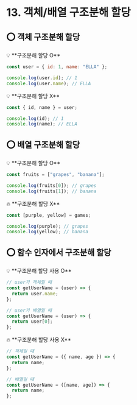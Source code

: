 # 13. 객체/배열 구조분해 할당

## ⭕️ **객체 구조분해 할당**

<aside>
💡 **구조분해 할당 O**

```jsx
const user = { id: 1, name: "ELLA" };

console.log(user.id); // 1
console.log(user.name); // ELLA
```

</aside>

<aside>
💡 **구조분해 할당 X**

```jsx
const { id, name } = user;

console.log(id); // 1
console.log(name); // ELLA
```

</aside>

## ⭕️ **배열 구조분해 할당**

<aside>
💡 **구조분해 할당 O**

```jsx
const fruits = ["grapes", "banana"];

console.log(fruits[0]); // grapes
console.log(fruits[1]); // banana
```

</aside>

<aside>
🔥 **구조분해 할당 X**

```jsx
const [purple, yellow] = games;

console.log(purple); // grapes
console.log(yellow); // banana
```

</aside>

## ⭕️ 함수 인자에서 구조분해 할당

<aside>
💡 **구조분해 할당 사용 O**

```jsx
// user가 객체일 때
const getUserName = (user) => {
  return user.name;
};

// user가 배열일 때
const getUserName = (user) => {
  return user[0];
};
```

</aside>

<aside>
🔥 **구조분해 할당 사용 X**

```jsx
// 객체일 때
const getUserName = ({ name, age }) => {
  return name;
};

// 배열일 때
const getUserName = ([name, age]) => {
  return name;
};
```

</aside>
